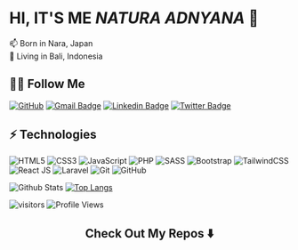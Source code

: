 # HI, IT'S ME <i>NATURA ADNYANA</i> 👋

<p> 
📫  Born in Nara, Japan <img src="https://img.icons8.com/color/48/000000/japan-circular.png" width="13"/>
<br>
📌  Living in Bali, Indonesia <img src="https://img.icons8.com/color/48/000000/indonesia-circular.png" width="13"/>
</p>


## 🤝🏻 Follow Me

[![GitHub](https://img.shields.io/badge/-GitHub-181717?style=flat-square&logo=github&logoColor=white&link=https://github.com/NaturaAdnyana)](https://github.com/NaturaAdnyana/)
[![Gmail Badge](https://img.shields.io/badge/-natura538@gmail.com-c14438?style=flat-square&logo=Gmail&logoColor=white&link=mailto:natura538@gmail.com)](mailto:natura538@gmail.com)
[![Linkedin Badge](https://img.shields.io/badge/-Natura-blue?style=flat-square&logo=Linkedin&logoColor=white&link=https://https://www.linkedin.com/in/natura-adnyana/)](https://www.linkedin.com/in/natura-adnyana/)
[![Twitter Badge](https://img.shields.io/badge/-@Natkun_-00acee?style=flat&logo=Twitter&logoColor=white)](https://twitter.com/intent/follow?screen_name=Natkun_ "Follow on Twitter")


## ⚡ Technologies

![HTML5](https://img.shields.io/badge/-HTML5-black?style=flat-square&logo=html5)
![CSS3](https://img.shields.io/badge/-CSS3-black?style=flat-square&logo=css3&logoColor=blue)
![JavaScript](https://img.shields.io/badge/-JavaScript-black?style=flat-square&logo=javascript)
![PHP](https://img.shields.io/badge/-PHP-black?style=flat-square&logo=php)
![SASS](https://img.shields.io/badge/-Sass-black?style=flat-square&logo=sass)
![Bootstrap](https://img.shields.io/badge/-Bootstrap-black?style=flat-square&logo=bootstrap)
![TailwindCSS](https://img.shields.io/badge/-TailwindCSS-black?style=flat-square&logo=tailwindcss)
![React JS](https://img.shields.io/badge/-React-black?style=flat-square&logo=react)
![Laravel](https://img.shields.io/badge/-Laravel-black?style=flat-square&logo=laravel)
![Git](https://img.shields.io/badge/-Git-black?style=flat-square&logo=git)
![GitHub](https://img.shields.io/badge/-GitHub-black?style=flat-square&logo=github)

![Github Stats](https://github-readme-stats.vercel.app/api?username=NaturaAdnyana&count_private=true&show_icons=true)
[![Top Langs](https://github-readme-stats.vercel.app/api/top-langs/?username=NaturaAdnyana&layout=compact)](https://github.com/anuraghazra/github-readme-stats)

![visitors](https://visitor-badge.glitch.me/badge?page_id=Natkunn)
![Profile Views](http://img.shields.io/badge/Profile%20Views-160-blue)

<h2  align="center">Check Out My Repos ⬇️</h2>

